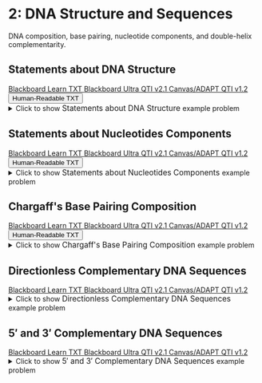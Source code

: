 # 2: DNA Structure and Sequences

DNA composition, base pairing, nucleotide components, and double-helix complementarity.

## Statements about DNA Structure

<div id="TFMS-dna_structure-biol_351-button-container" class="button-container">
<a class="md-button custom-button bb_text" href="bbq-TFMS-dna_structure-biol_351-questions.txt" download title="Download bbq-TFMS-dna_structure-biol_351-questions.txt" aria-label="Click to download the Blackboard Learn TXT file (bbq-TFMS-dna_structure-biol_351-questions.txt)">
    <i class="fa fa-download"></i>Blackboard Learn TXT
</a>
<a class="md-button custom-button bb_qti" href="downloads/blackboard_qti_v2_1-TFMS-dna_structure-biol_351.zip" download title="Download blackboard_qti_v2_1-TFMS-dna_structure-biol_351.zip" aria-label="Click to download the Blackboard Ultra QTI v2.1 file (blackboard_qti_v2_1-TFMS-dna_structure-biol_351.zip)">
    <i class="fa fa-download"></i>Blackboard Ultra QTI v2.1
</a>
<a class="md-button custom-button canvas_qti" href="downloads/canvas_qti_v1_2-TFMS-dna_structure-biol_351.zip" download title="Download canvas_qti_v1_2-TFMS-dna_structure-biol_351.zip" aria-label="Click to download the Canvas/ADAPT QTI v1.2 file (canvas_qti_v1_2-TFMS-dna_structure-biol_351.zip)">
    <i class="fa fa-download"></i>Canvas/ADAPT QTI v1.2
</a>
<button class="md-button custom-button human_read" onclick="window.open('downloads/human_readable-TFMS-dna_structure-biol_351.html', '_blank')" title="View human_readable-TFMS-dna_structure-biol_351.html" aria-label="Click to view the Human-Readable TXT file (human_readable-TFMS-dna_structure-biol_351.html)">
    <i class="fa fa-eye"></i> Human-Readable TXT
</button>
</div><details>
  <summary>Click 
    <span style='font-weight: normal;'>
       to show
    </span>
    <span style='font-size: 1.1em; color: var(--md-primary-fg-color--dark)'>
      Statements about DNA Structure
    </span>
    <span style='font-weight: normal;'>
      example problem
    </span>
  </summary>
  {% include "genetics/topic02/downloads/selftest-TFMS-dna_structure-biol_351.html" %}

</details>


## Statements about Nucleotides Components

<div id="TFMS-nucleotide_components-button-container" class="button-container">
<a class="md-button custom-button bb_text" href="bbq-TFMS-nucleotide_components-questions.txt" download title="Download bbq-TFMS-nucleotide_components-questions.txt" aria-label="Click to download the Blackboard Learn TXT file (bbq-TFMS-nucleotide_components-questions.txt)">
    <i class="fa fa-download"></i>Blackboard Learn TXT
</a>
<a class="md-button custom-button bb_qti" href="downloads/blackboard_qti_v2_1-TFMS-nucleotide_components.zip" download title="Download blackboard_qti_v2_1-TFMS-nucleotide_components.zip" aria-label="Click to download the Blackboard Ultra QTI v2.1 file (blackboard_qti_v2_1-TFMS-nucleotide_components.zip)">
    <i class="fa fa-download"></i>Blackboard Ultra QTI v2.1
</a>
<a class="md-button custom-button canvas_qti" href="downloads/canvas_qti_v1_2-TFMS-nucleotide_components.zip" download title="Download canvas_qti_v1_2-TFMS-nucleotide_components.zip" aria-label="Click to download the Canvas/ADAPT QTI v1.2 file (canvas_qti_v1_2-TFMS-nucleotide_components.zip)">
    <i class="fa fa-download"></i>Canvas/ADAPT QTI v1.2
</a>
<button class="md-button custom-button human_read" onclick="window.open('downloads/human_readable-TFMS-nucleotide_components.html', '_blank')" title="View human_readable-TFMS-nucleotide_components.html" aria-label="Click to view the Human-Readable TXT file (human_readable-TFMS-nucleotide_components.html)">
    <i class="fa fa-eye"></i> Human-Readable TXT
</button>
</div><details>
  <summary>Click 
    <span style='font-weight: normal;'>
       to show
    </span>
    <span style='font-size: 1.1em; color: var(--md-primary-fg-color--dark)'>
      Statements about Nucleotides Components
    </span>
    <span style='font-weight: normal;'>
      example problem
    </span>
  </summary>
  {% include "genetics/topic02/downloads/selftest-TFMS-nucleotide_components.html" %}

</details>


## Chargaff's Base Pairing Composition

<div id="chargaff_dna_percent-5_choices-button-container" class="button-container">
<a class="md-button custom-button bb_text" href="bbq-chargaff_dna_percent-5_choices-questions.txt" download title="Download bbq-chargaff_dna_percent-5_choices-questions.txt" aria-label="Click to download the Blackboard Learn TXT file (bbq-chargaff_dna_percent-5_choices-questions.txt)">
    <i class="fa fa-download"></i>Blackboard Learn TXT
</a>
<a class="md-button custom-button bb_qti" href="downloads/blackboard_qti_v2_1-chargaff_dna_percent-5_choices.zip" download title="Download blackboard_qti_v2_1-chargaff_dna_percent-5_choices.zip" aria-label="Click to download the Blackboard Ultra QTI v2.1 file (blackboard_qti_v2_1-chargaff_dna_percent-5_choices.zip)">
    <i class="fa fa-download"></i>Blackboard Ultra QTI v2.1
</a>
<a class="md-button custom-button canvas_qti" href="downloads/canvas_qti_v1_2-chargaff_dna_percent-5_choices.zip" download title="Download canvas_qti_v1_2-chargaff_dna_percent-5_choices.zip" aria-label="Click to download the Canvas/ADAPT QTI v1.2 file (canvas_qti_v1_2-chargaff_dna_percent-5_choices.zip)">
    <i class="fa fa-download"></i>Canvas/ADAPT QTI v1.2
</a>
<button class="md-button custom-button human_read" onclick="window.open('downloads/human_readable-chargaff_dna_percent-5_choices.html', '_blank')" title="View human_readable-chargaff_dna_percent-5_choices.html" aria-label="Click to view the Human-Readable TXT file (human_readable-chargaff_dna_percent-5_choices.html)">
    <i class="fa fa-eye"></i> Human-Readable TXT
</button>
</div><details>
  <summary>Click 
    <span style='font-weight: normal;'>
       to show
    </span>
    <span style='font-size: 1.1em; color: var(--md-primary-fg-color--dark)'>
      Chargaff's Base Pairing Composition
    </span>
    <span style='font-weight: normal;'>
      example problem
    </span>
  </summary>
  {% include "genetics/topic02/downloads/selftest-chargaff_dna_percent-5_choices.html" %}

</details>


## Directionless Complementary DNA Sequences

<div id="complementary_sequences-mc-directionless-button-container" class="button-container">
<a class="md-button custom-button bb_text" href="bbq-complementary_sequences-mc-directionless-questions.txt" download title="Download bbq-complementary_sequences-mc-directionless-questions.txt" aria-label="Click to download the Blackboard Learn TXT file (bbq-complementary_sequences-mc-directionless-questions.txt)">
    <i class="fa fa-download"></i>Blackboard Learn TXT
</a>
<a class="md-button custom-button bb_qti" href="downloads/blackboard_qti_v2_1-complementary_sequences-mc-directionless.zip" download title="Download blackboard_qti_v2_1-complementary_sequences-mc-directionless.zip" aria-label="Click to download the Blackboard Ultra QTI v2.1 file (blackboard_qti_v2_1-complementary_sequences-mc-directionless.zip)">
    <i class="fa fa-download"></i>Blackboard Ultra QTI v2.1
</a>
<a class="md-button custom-button canvas_qti" href="downloads/canvas_qti_v1_2-complementary_sequences-mc-directionless.zip" download title="Download canvas_qti_v1_2-complementary_sequences-mc-directionless.zip" aria-label="Click to download the Canvas/ADAPT QTI v1.2 file (canvas_qti_v1_2-complementary_sequences-mc-directionless.zip)">
    <i class="fa fa-download"></i>Canvas/ADAPT QTI v1.2
</a>
</div><details>
  <summary>Click 
    <span style='font-weight: normal;'>
       to show
    </span>
    <span style='font-size: 1.1em; color: var(--md-primary-fg-color--dark)'>
      Directionless Complementary DNA Sequences
    </span>
    <span style='font-weight: normal;'>
      example problem
    </span>
  </summary>
  {% include "genetics/topic02/downloads/selftest-complementary_sequences-mc-directionless.html" %}

</details>


## 5&prime; and 3&prime; Complementary DNA Sequences

<div id="complementary_sequences-mc-prime-button-container" class="button-container">
<a class="md-button custom-button bb_text" href="bbq-complementary_sequences-mc-prime-questions.txt" download title="Download bbq-complementary_sequences-mc-prime-questions.txt" aria-label="Click to download the Blackboard Learn TXT file (bbq-complementary_sequences-mc-prime-questions.txt)">
    <i class="fa fa-download"></i>Blackboard Learn TXT
</a>
<a class="md-button custom-button bb_qti" href="downloads/blackboard_qti_v2_1-complementary_sequences-mc-prime.zip" download title="Download blackboard_qti_v2_1-complementary_sequences-mc-prime.zip" aria-label="Click to download the Blackboard Ultra QTI v2.1 file (blackboard_qti_v2_1-complementary_sequences-mc-prime.zip)">
    <i class="fa fa-download"></i>Blackboard Ultra QTI v2.1
</a>
<a class="md-button custom-button canvas_qti" href="downloads/canvas_qti_v1_2-complementary_sequences-mc-prime.zip" download title="Download canvas_qti_v1_2-complementary_sequences-mc-prime.zip" aria-label="Click to download the Canvas/ADAPT QTI v1.2 file (canvas_qti_v1_2-complementary_sequences-mc-prime.zip)">
    <i class="fa fa-download"></i>Canvas/ADAPT QTI v1.2
</a>
</div><details>
  <summary>Click 
    <span style='font-weight: normal;'>
       to show
    </span>
    <span style='font-size: 1.1em; color: var(--md-primary-fg-color--dark)'>
      5&prime; and 3&prime; Complementary DNA Sequences
    </span>
    <span style='font-weight: normal;'>
      example problem
    </span>
  </summary>
  {% include "genetics/topic02/downloads/selftest-complementary_sequences-mc-prime.html" %}

</details>


